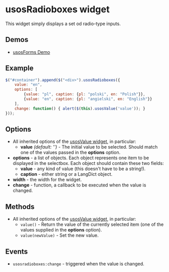 usosRadioboxes widget
====================

This widget simply displays a set od radio-type inputs.


Demos
-----

  * [usosForms Demo](http://jsfiddle.net/gh/get/jquery/1.9.1/dependencies/migrate,ui/MUCI/jquery-usos/tree/master/jsfiddle-demos/forms)

Example
-------

```javascript
$("#container").append($("<div>").usosRadioboxes({
    value: "en",
    options: [
        {value: "pl", caption: {pl: "polski", en: "Polish"}},
        {value: "en", caption: {pl: "angielski", en: "English"}} 
    ],
    change: function() { alert($(this).usosValue('value')); }
}));
```

Options
-------

  * All inherited options of the [usosValue widget](widget.value.md), in particular:
    * **value** *(default: '')* - The initial value to be selected. Should
      match one of the values passed in the **options** option.
  * **options** - a list of objects. Each object represents one item to be
    displayed in the selectbox. Each object should contain these two fields:
    * **value** - any kind of value (this doesn't have to be a string!).
    * **caption** - either string or a LangDict object.
  * **width** - the width for the widget.
  * **change** - function, a callback to be executed when the value is changed.

Methods
-------

  * All inherited options of the [usosValue widget](widget.value.md), in particular:
    * `value()` - Return the value of the currently selected item (one of the
      values supplied in the **options** option).
    * `value(newValue)` - Set the new value.

Events
------

  * `usosradioboxes:change` - triggered when the value is changed.
